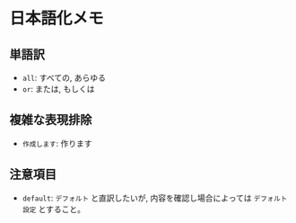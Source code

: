 # 日本語化メモ

## 単語訳

- `all`: すべての, あらゆる
- `or`: または, もしくは

## 複雑な表現排除

- `作成します`: 作ります

## 注意項目

- `default`: `デフォルト` と直訳したいが, 内容を確認し場合によっては `デフォルト設定` とすること。


